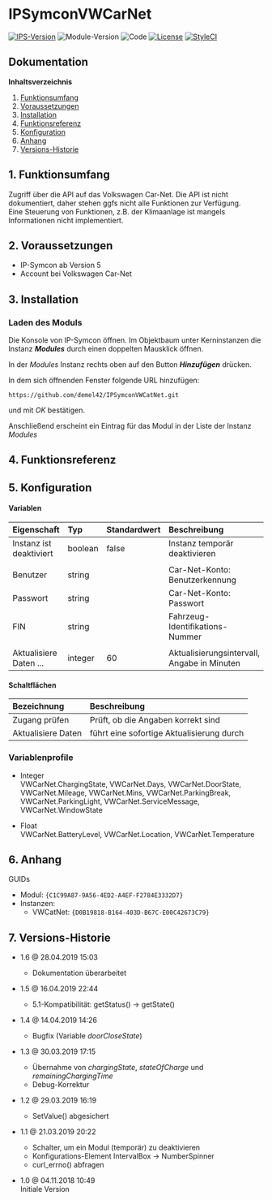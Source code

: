 # IPSymconVWCarNet

[![IPS-Version](https://img.shields.io/badge/Symcon_Version-5.0+-red.svg)](https://www.symcon.de/service/dokumentation/entwicklerbereich/sdk-tools/sdk-php/)
![Module-Version](https://img.shields.io/badge/Modul_Version-1.6-blue.svg)
![Code](https://img.shields.io/badge/Code-PHP-blue.svg)
[![License](https://img.shields.io/badge/License-CC%20BY--NC--SA%204.0-green.svg)](https://creativecommons.org/licenses/by-nc-sa/4.0/)
[![StyleCI](https://github.styleci.io/repos/162714119/shield?branch=master)](https://github.styleci.io/repos/162714119)

## Dokumentation

**Inhaltsverzeichnis**

1. [Funktionsumfang](#1-funktionsumfang)
2. [Voraussetzungen](#2-voraussetzungen)
3. [Installation](#3-installation)
4. [Funktionsreferenz](#4-funktionsreferenz)
5. [Konfiguration](#5-konfiguration)
6. [Anhang](#6-anhang)
7. [Versions-Historie](#7-versions-historie)

## 1. Funktionsumfang

Zugriff über die API auf das Volkswagen Car-Net. Die API ist nicht dokumentiert, daher stehen ggfs nicht alle Funktionen zur Verfügung.<br>
Eine Steuerung von Funktionen, z.B. der Klimaanlage ist mangels Informationen nicht implementiert.

## 2. Voraussetzungen

 - IP-Symcon ab Version 5
 - Account bei Volkswagen Car-Net

## 3. Installation

### Laden des Moduls

Die Konsole von IP-Symcon öffnen. Im Objektbaum unter Kerninstanzen die Instanz __*Modules*__ durch einen doppelten Mausklick öffnen.

In der _Modules_ Instanz rechts oben auf den Button __*Hinzufügen*__ drücken.

In dem sich öffnenden Fenster folgende URL hinzufügen:

`https://github.com/demel42/IPSymconVWCatNet.git`

und mit _OK_ bestätigen.

Anschließend erscheint ein Eintrag für das Modul in der Liste der Instanz _Modules_

## 4. Funktionsreferenz

## 5. Konfiguration

#### Variablen

| Eigenschaft             | Typ     | Standardwert | Beschreibung |
| :---------------------- | :------ | :----------- | :----------- |
| Instanz ist deaktiviert | boolean | false        | Instanz temporär deaktivieren |
|                         |         |              | |
| Benutzer                | string  |              | Car-Net-Konto: Benutzerkennung |
| Passwort                | string  |              | Car-Net-Konto: Passwort |
| FIN                     | string  |              | Fahrzeug-Identifikations-Nummer |
|                         |         |              | |
| Aktualisiere Daten ...  | integer | 60           | Aktualisierungsintervall, Angabe in Minuten |

#### Schaltflächen

| Bezeichnung        | Beschreibung |
| :----------------- | :----------- |
| Zugang prüfen      | Prüft, ob die Angaben korrekt sind |
| Aktualisiere Daten | führt eine sofortige Aktualisierung durch |

### Variablenprofile


* Integer<br>
VWCarNet.ChargingState,
VWCarNet.Days,
VWCarNet.DoorState,
VWCarNet.Mileage,
VWCarNet.Mins,
VWCarNet.ParkingBreak,
VWCarNet.ParkingLight,
VWCarNet.ServiceMessage,
VWCarNet.WindowState

* Float<br>
VWCarNet.BatteryLevel,
VWCarNet.Location,
VWCarNet.Temperature

## 6. Anhang

GUIDs

- Modul: `{C1C99A87-9A56-4ED2-A4EF-F2784E3332D7}`
- Instanzen:
  - VWCatNet: `{D0B19818-B164-403D-B67C-E00C42673C79}`

## 7. Versions-Historie

- 1.6 @ 28.04.2019 15:03<br>
  - Dokumentation überarbeitet

- 1.5 @ 16.04.2019 22:44<br>
  - 5.1-Kompatibilität: getStatus() -> getState()

- 1.4 @ 14.04.2019 14:26<br>
  - Bugfix (Variable _doorCloseState_)

- 1.3 @ 30.03.2019 17:15<br>
  - Übernahme von _chargingState_, _stateOfCharge_ und _remainingChargingTime_
  - Debug-Korrektur

- 1.2 @ 29.03.2019 16:19<br>
  - SetValue() abgesichert

- 1.1 @ 21.03.2019 20:22<br>
  - Schalter, um ein Modul (temporär) zu deaktivieren
  - Konfigurations-Element IntervalBox -> NumberSpinner
  - curl_errno() abfragen

- 1.0 @ 04.11.2018 10:49<br>
  Initiale Version
